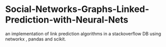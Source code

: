 # Social-Networks-Graphs-Linked-Prediction-with-Neural-Nets
an implementation of link prediction algorithms in a stackoverflow DB using networkx , pandas and scikit.
